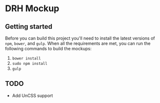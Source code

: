 DRH Mockup
==========

Getting started
---------------

Before you can build this project you'll need to install the latest versions of `npm`, `bower`, and `gulp`. When all the requirements are met, you can run the following commands to build the mockups:

1. `bower install`
2. `sudo npm install`
3. `gulp`

TODO
----

* Add UnCSS support
